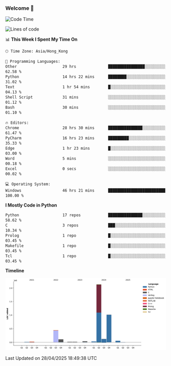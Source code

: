 ### Welcome 👋

<!--START_SECTION:waka-->
![Code Time](http://img.shields.io/badge/Code%20Time-1%2C875%20hrs%2019%20mins-blue)

![Lines of code](https://img.shields.io/badge/From%20Hello%20World%20I%27ve%20Written-4.0%20million%20lines%20of%20code-blue)

📊 **This Week I Spent My Time On** 

```text
🕑︎ Time Zone: Asia/Hong_Kong

💬 Programming Languages: 
Other                    29 hrs              ████████████████░░░░░░░░░   62.58 % 
Python                   14 hrs 22 mins      ████████░░░░░░░░░░░░░░░░░   31.02 % 
Text                     1 hr 54 mins        █░░░░░░░░░░░░░░░░░░░░░░░░   04.13 % 
Shell Script             31 mins             ░░░░░░░░░░░░░░░░░░░░░░░░░   01.12 % 
Bash                     30 mins             ░░░░░░░░░░░░░░░░░░░░░░░░░   01.10 % 

🔥 Editors: 
Chrome                   28 hrs 30 mins      ███████████████░░░░░░░░░░   61.47 % 
PyCharm                  16 hrs 23 mins      █████████░░░░░░░░░░░░░░░░   35.33 % 
Edge                     1 hr 23 mins        █░░░░░░░░░░░░░░░░░░░░░░░░   03.00 % 
Word                     5 mins              ░░░░░░░░░░░░░░░░░░░░░░░░░   00.18 % 
Excel                    0 secs              ░░░░░░░░░░░░░░░░░░░░░░░░░   00.02 % 

💻 Operating System: 
Windows                  46 hrs 21 mins      █████████████████████████   100.00 % 
```

**I Mostly Code in Python** 

```text
Python                   17 repos            ███████████████░░░░░░░░░░   58.62 % 
C                        3 repos             ███░░░░░░░░░░░░░░░░░░░░░░   10.34 % 
Prolog                   1 repo              █░░░░░░░░░░░░░░░░░░░░░░░░   03.45 % 
Makefile                 1 repo              █░░░░░░░░░░░░░░░░░░░░░░░░   03.45 % 
Tcl                      1 repo              █░░░░░░░░░░░░░░░░░░░░░░░░   03.45 % 
```



**Timeline**

![Lines of Code chart](https://raw.githubusercontent.com/xhj2501/xhj2501/main/assets/bar_graph.png)


 Last Updated on 28/04/2025 18:49:38 UTC
<!--END_SECTION:waka-->

